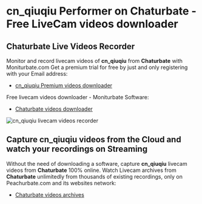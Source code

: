 # cn_qiuqiu Performer on Chaturbate - Free LiveCam videos downloader

## Chaturbate Live Videos Recorder

Monitor and record livecam videos of **cn_qiuqiu** from **Chaturbate** with Moniturbate.com
Get a premium trial for free by just and only registering with your Email address:
* [cn_qiuqiu Premium videos downloader](https://moniturbate.com/request-demo-licence-key.html)

Free livecam videos downloader - Moniturbate Software:
* [Chaturbate videos downloader](https://moniturbate.com/moniturbate-download-software.html)

![cn_qiuqiu livecam videos recorder](https://peachurnet.com/templates/moniturbate-software.png)


## Capture cn_qiuqiu videos from the Cloud and watch your recordings on Streaming

Without the need of downloading a software, capture **cn_qiuqiu** livecam videos from **Chaturbate** 100% online.
Watch Livecam archives from **Chaturbate** unlimitedly from thousands of existing recordings, only on Peachurbate.com and its websites network:
* [Chaturbate videos archives](https://peachurnet.com/)